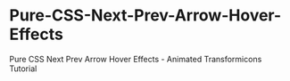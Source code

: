 # Pure-CSS-Next-Prev-Arrow-Hover-Effects
Pure CSS Next Prev Arrow Hover Effects - Animated Transformicons Tutorial
